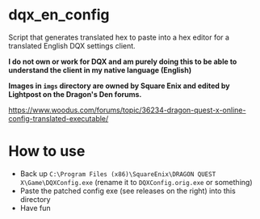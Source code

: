 # dqx_en_config

Script that generates translated hex to paste into a hex editor for a translated English DQX settings client.

**I do not own or work for DQX and am purely doing this to be able to understand the client in my native language (English)**

**Images in `imgs` directory are owned by Square Enix and edited by Lightpost on the Dragon's Den forums.**

https://www.woodus.com/forums/topic/36234-dragon-quest-x-online-config-translated-executable/

# How to use

- Back up `C:\Program Files (x86)\SquareEnix\DRAGON QUEST X\Game\DQXConfig.exe` (rename it to `DQXConfig.orig.exe` or something)
- Paste the patched config exe (see releases on the right) into this directory
- Have fun

